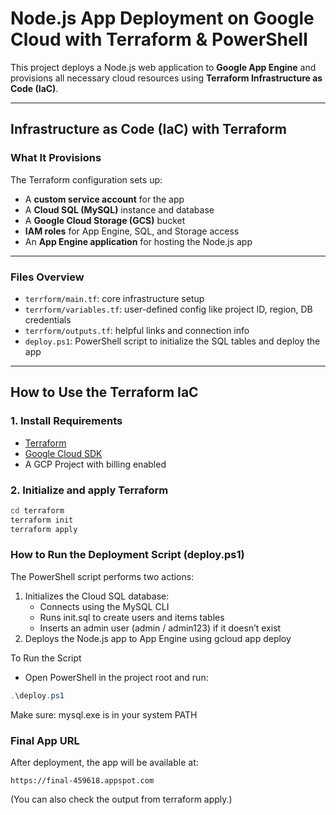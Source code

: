 # Node.js App Deployment on Google Cloud with Terraform & PowerShell

This project deploys a Node.js web application to **Google App Engine** and provisions all necessary cloud resources using **Terraform Infrastructure as Code (IaC)**.

---

## Infrastructure as Code (IaC) with Terraform

### What It Provisions

The Terraform configuration sets up:

- A **custom service account** for the app
- A **Cloud SQL (MySQL)** instance and database
- A **Google Cloud Storage (GCS)** bucket
- **IAM roles** for App Engine, SQL, and Storage access
- An **App Engine application** for hosting the Node.js app

---

### Files Overview

- `terrform/main.tf`: core infrastructure setup
- `terrform/variables.tf`: user-defined config like project ID, region, DB credentials
- `terrform/outputs.tf`: helpful links and connection info
- `deploy.ps1`: PowerShell script to initialize the SQL tables and deploy the app

---

## How to Use the Terraform IaC

### 1. Install Requirements

- [Terraform](https://www.terraform.io/downloads)
- [Google Cloud SDK](https://cloud.google.com/sdk/docs/install)
- A GCP Project with billing enabled

### 2. Initialize and apply Terraform
```bash
cd terraform
terraform init
terraform apply
```

### How to Run the Deployment Script (deploy.ps1)
The PowerShell script performs two actions:

1. Initializes the Cloud SQL database:
    - Connects using the MySQL CLI
    - Runs init.sql to create users and items tables 
    - Inserts an admin user (admin / admin123) if it doesn’t exist
2. Deploys the Node.js app to App Engine using gcloud app deploy

To Run the Script
- Open PowerShell in the project root and run:

```powershell
.\deploy.ps1
```
Make sure: mysql.exe is in your system PATH

### Final App URL
After deployment, the app will be available at:

```arduino
https://final-459618.appspot.com
```
(You can also check the output from terraform apply.)

